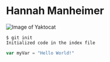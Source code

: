 # Hannah Manheimer

![Image of Yaktocat](https://octodex.github.com/images/yaktocat.png)


```
$ git init
Initialized code in the index file
```

``` javascript
var myVar = "Hello World!"
```
